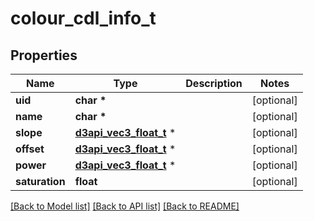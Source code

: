 # colour_cdl_info_t

## Properties
Name | Type | Description | Notes
------------ | ------------- | ------------- | -------------
**uid** | **char \*** |  | [optional] 
**name** | **char \*** |  | [optional] 
**slope** | [**d3api_vec3_float_t**](d3api_vec3_float.md) \* |  | [optional] 
**offset** | [**d3api_vec3_float_t**](d3api_vec3_float.md) \* |  | [optional] 
**power** | [**d3api_vec3_float_t**](d3api_vec3_float.md) \* |  | [optional] 
**saturation** | **float** |  | [optional] 

[[Back to Model list]](../README.md#documentation-for-models) [[Back to API list]](../README.md#documentation-for-api-endpoints) [[Back to README]](../README.md)


